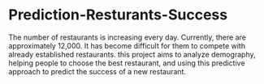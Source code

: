 # Prediction-Resturants-Success
The number of restaurants is increasing every day. Currently, there are approximately 12,000. It has become difficult for them to compete with already established restaurants. this project aims to analyze demography, helping people to choose the best restaurant, and using this predictive approach to predict the success of a new restaurant.
